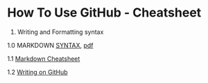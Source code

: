 # How To Use GitHub - Cheatsheet

1. Writing and Formatting syntax

  1.0 MARKDOWN [SYNTAX](https://guides.github.com/features/mastering-markdown/), [pdf](https://guides.github.com/pdfs/markdown-cheatsheet-online.pdf)
  
  1.1 [Markdown Cheatsheet](https://github.com/adam-p/markdown-here/wiki/Markdown-Cheatsheet#headers)
  
  1.2 [Writing on GitHub](https://help.github.com/articles/basic-writing-and-formatting-syntax/)
